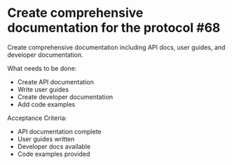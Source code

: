 # Create comprehensive documentation for the protocol #68

Create comprehensive documentation including API docs, user guides, and developer documentation.

What needs to be done:
- Create API documentation
- Write user guides
- Create developer documentation
- Add code examples

Acceptance Criteria:
- API documentation complete
- User guides written
- Developer docs available
- Code examples provided

